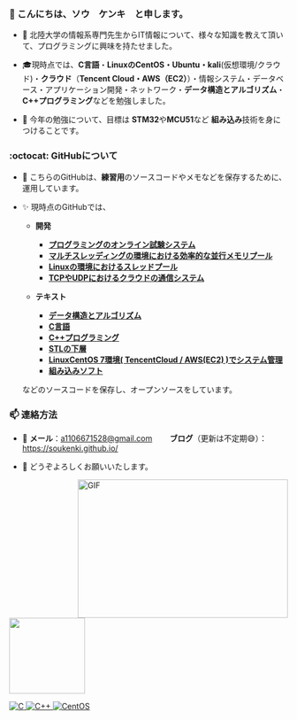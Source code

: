 <h3 align>👋 こんにちは、ソウ　ケンキ　と申します。</h3>

- :school: 北陸大学の情報系専門先生からIT情報について、様々な知識を教えて頂いて、プログラミングに興味を持たせました。
- :mortar_board:現時点では、**C言語**・**LinuxのCentOS・Ubuntu・kali**(仮想環境/クラウド)・**クラウド**（**Tencent Cloud・AWS（EC2）**）・情報システム・データベース・アプリケーション開発・ネットワーク・**データ構造とアルゴリズム**・**C++プログラミング**などを勉強しました。

- 🌱 今年の勉強について、目標は **STM32**や**MCU51**など **組み込み**技術を身につけることです。

<h3 align> :octocat: GitHubについて</h3>

- :memo: こちらのGitHubは、**練習用**のソースコードやメモなどを保存するために、運用しています。

- :sparkles: 現時点のGitHubでは、  
  - **開発**
    - [**プログラミングのオンライン試験システム**](https://github.com/soukenki/OnlineJudge)   
    - [**マルチスレッディングの環境における効率的な並行メモリプール**](https://github.com/soukenki/ConcurrentMemoryPool)   
    - [**Linuxの環境におけるスレッドプール**](https://github.com/soukenki/Test_for_CentOS7/tree/master/system/thread/ThreadPool)
    - [**TCPやUDPにおけるクラウドの通信システム**](https://github.com/soukenki/Linux_for_CentOS7/tree/master/internet)
  
  - **テキスト**    
    - [**データ構造とアルゴリズム**](https://github.com/soukenki/Algorithm)  
    - [**C言語**](https://github.com/Henmijyun/Test_for_C)
    - [**C++プログラミング**](https://github.com/soukenki/Test_for_Cpp)
    - [**STLの下層**](https://github.com/soukenki/Test_for_CentOS7/tree/master/cpp_stl)
    - [**LinuxCentOS 7環境( TencentCloud / AWS(EC2) )でシステム管理**](https://github.com/soukenki/Test_for_CentOS7/tree/master/system)
    - [**組み込みソフト**](https://github.com/soukenki/Embedded-Software) 

   
   などのソースコードを保存し、オープンソースをしています。

<h3 align>  📫  連絡方法</h3>


- :email: **メール**：a1106671528@gmail.com　　 **ブログ**（更新は不定期:sweat_smile:）：https://soukenki.github.io/

- 🤝 どうぞよろしくお願いいたします。

  <a href="https://soukenki.github.io/"><img align="right" alt="GIF" src="https://github.com/soukenki/soukenki/blob/main/code.gif?raw=true" width="380" height="250" />

<a href="https://soukenki.github.io/"><!-- wi*quL3fcV --><img height="137px" src="https://github-readme-stats.vercel.app/api/top-langs/?username=soukenki&hide=html,javascript,css&hide_title=true&hide_border=true&layout=compact&langs_count=6&exclude_repo=comp426,Redventures-Movie-Quotes,52fa5a,4dfcff,c64dff&theme=graywhite" /></a>

<a href="https://github.com/Henmijyun/Test_for_C">![C](https://img.shields.io/badge/C-00599C?style=for-the-badge&logo=c&logoColor=white) 
<a href="https://github.com/soukenki/Test_for_Cpp">![C++](https://img.shields.io/badge/C%2B%2B-00599C?style=for-the-badge&logo=c%2B%2B&logoColor=white) 
<a href="https://github.com/soukenki/Test_for_Linux">![CentOS](https://img.shields.io/badge/Cent%20OS-262577?style=for-the-badge&logo=CentOS&logoColor=white)

<!---
注释
（または、**Linux組み込み**技術です）
--->
